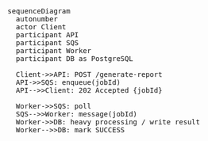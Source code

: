 <pre class="mermaid" v-pre>
sequenceDiagram
  autonumber
  actor Client
  participant API
  participant SQS
  participant Worker
  participant DB as PostgreSQL

  Client->>API: POST /generate-report
  API->>SQS: enqueue(jobId)
  API-->>Client: 202 Accepted {jobId}

  Worker->>SQS: poll
  SQS-->>Worker: message(jobId)
  Worker->>DB: heavy processing / write result
  Worker-->>DB: mark SUCCESS
</pre>
